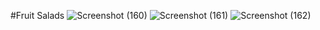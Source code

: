 #Fruit Salads
![Screenshot (160)](https://github.com/user-attachments/assets/a716ca48-2d18-4da0-96c6-007564aa6e99)
![Screenshot (161)](https://github.com/user-attachments/assets/13183edf-6a55-4342-8a1d-cb67aefcda47)
![Screenshot (162)](https://github.com/user-attachments/assets/d6a32839-6cea-4469-b331-3565ff657427)
